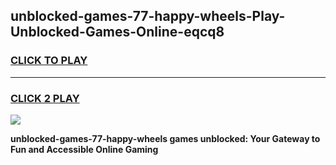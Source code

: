 
## unblocked-games-77-happy-wheels-Play-Unblocked-Games-Online-eqcq8
<h3>
<a href="https://premium76.site?title=unblocked-games-77-happy-wheels&ref=25A">CLICK TO PLAY</a></h3>
<hr>

<h3>
<a href="https://premium76.site?title=unblocked-games-77-happy-wheels&ref=25A">CLICK 2 PLAY</a>
  
</h3>

<a href="https://premium76.site?title=unblocked-games-77-happy-wheels&ref=25A"><img src="https://clearcache.store/games.png"></a>


**unblocked-games-77-happy-wheels games unblocked: Your Gateway to Fun and Accessible Online Gaming**
